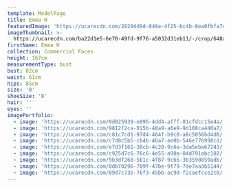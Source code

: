```yaml
---
template: ModelPage
title: Emma H
featuredImage: 'https://ucarecdn.com/2828dd9d-046e-4f25-bc4b-8ea0fbfa7c97/'
imageThumbnail: >-
  https://ucarecdn.com/ba22d1e5-6e70-49fd-9f76-a5032d31eb11/-/crop/648x790/213,14/-/preview/
firstName: Emma H
collection: Commercial Faces
height: 167cm
measurementType: bust
bust: 82cm
waist: 61cm
hips: 85cm
size: '8'
shoeSize: '8'
hair: ''
eyes: ''
imagePortfolio:
  - image: 'https://ucarecdn.com/0d025939-e895-4dd4-afff-81cfdcc15e4a/'
  - image: 'https://ucarecdn.com/9812f2ca-015b-48a9-a6e9-9d108ca440a7/'
  - image: 'https://ucarecdn.com/c81c7cd1-97d4-464f-b9c0-a8c5056bd4d0/'
  - image: 'https://ucarecdn.com/c7d8c5b5-c64b-46a7-ae0b-546e776998cd/'
  - image: 'https://ucarecdn.com/e7d3f161-38cb-4c20-9c6a-3da5eba67243/'
  - image: 'https://ucarecdn.com/c925d7c6-76c6-4e55-a90a-04d791abc102/'
  - image: 'https://ucarecdn.com/9b3df268-5b1c-4f87-9c65-3b3590859adb/'
  - image: 'https://ucarecdn.com/0db70296-709f-47be-9f79-7de7aa3651d4/'
  - image: 'https://ucarecdn.com/09d7c73b-76f3-45bb-ac9d-f2caefcce2c0/'
---
```



